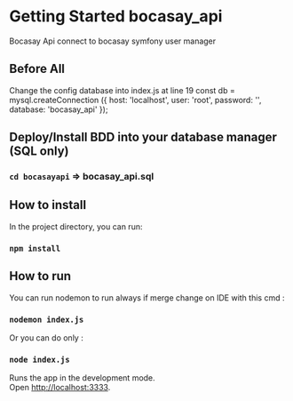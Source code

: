 # Getting Started bocasay_api
Bocasay Api connect to bocasay symfony user manager

## Before All
Change the config database into index.js at line 19
const db = mysql.createConnection ({
	host: 'localhost',
	user: 'root',
	password: '',
	database: 'bocasay_api'
});

## Deploy/Install BDD into your database manager (SQL only)
### `cd bocasayapi` => bocasay_api.sql

## How to install
In the project directory, you can run:
### `npm install`

## How to run
You can run nodemon to run always if merge change on IDE with this cmd :
### `nodemon index.js`
Or you can do only :
### `node index.js`

Runs the app in the development mode.\
Open [http://localhost:3333](http://localhost:3333).